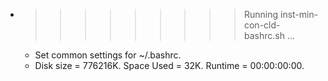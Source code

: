 * >>>>>>>>> Running inst-min-con-cld-bashrc.sh ...
  * Set common settings for ~/.bashrc.
  * Disk size = 776216K. Space Used = 32K. Runtime = 00:00:00:00.
